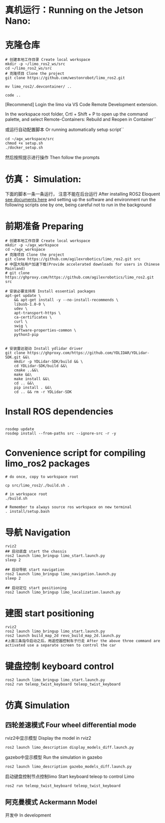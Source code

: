 # 真机运行：Running on the Jetson Nano:
# 克隆仓库
```shell
# 创建本地工作目录 Create local workspace
mkdir -p ~/limo_ros2_ws/src
cd ~/limo_ros2_ws/src
# 克隆项目 Clone the project
git clone https://github.com/westonrobot/limo_ros2.git

mv limo_ros2/.devcontainer/ ..

code ..
```
[Recommend] Login the limo via VS Code Remote Development extension. 

In the workspace root folder, Crtl + Shift + P to open up the command palette, and select Remote-Containers: Rebuild and Reopen in Container``

或运行自动配置脚本 Or running automatically setup script``

```shell
cd ~/agx_workspace/src
chmod +x setup.sh
./docker_setup.sh
```
然后按照提示进行操作 Then follow the prompts

# 仿真： Simulation:
下面的脚本一条一条运行， 注意不能在后台运行  After installing ROS2 Eloquent [see documents here](docs/README.md) and setting up the software and environment run the following scripts one by one, being careful not to run in the background

# 前期准备 Preparing
```shell
# 创建本地工作目录 Create local workspace
mkdir -p ~/agx_workspace
cd ~/agx_workspace
# 克隆项目 Clone the project
git clone https://github.com/agilexrobotics/limo_ros2.git src
# 中国大陆用户加速下载(Provide accelerated downloads for users in Chinese Mainland) 
# git clone https://ghproxy.com/https://github.com/agilexrobotics/limo_ros2.git src

# 安装必要支持库 Install essential packages
apt-get update \
    && apt-get install -y --no-install-recommends \	
    libusb-1.0-0 \
    udev \
    apt-transport-https \
    ca-certificates \
    curl \
    swig \
    software-properties-common \
    python3-pip


# 安装雷达驱动 Install ydlidar driver
git clone https://ghproxy.com/https://github.com/YDLIDAR/YDLidar-SDK.git &&\
    mkdir -p YDLidar-SDK/build && \
    cd YDLidar-SDK/build &&\
    cmake ..&&\
    make &&\
    make install &&\
    cd .. &&\
    pip install . &&\
    cd .. && rm -r YDLidar-SDK 

```

# Install ROS dependencies
```shell

rosdep update
rosdep install --from-paths src --ignore-src -r -y

```

# Convenience script for compiling limo_ros2 packages
```
# do once, copy to workspace root

cp src/limo_ros2/./build.sh . 

# in workspace root
./build.sh

# Remember to always source ros workspace on new terminal
. install/setup.bash

```

# 导航 Navigation

```shell
rviz2
## 启动底盘 start the chassis
ros2 launch limo_bringup limo_start.launch.py
sleep 2

## 启动导航 start navigation
ros2 launch limo_bringup limo_navigation.launch.py
sleep 2

## 启动定位 start positioning
ros2 launch limo_bringup limo_localization.launch.py
```

# 建图 start positioning

```shell
rviz2
ros2 launch limo_bringup limo_start.launch.py
ros2 launch build_map_2d revo_build_map_2d.launch.py
#上面三条指令启动之后，用遥控器控制车子行走 After the above three command are activated use a separate screen to control the car
```


# 键盘控制 keyboard control

```shell
ros2 launch limo_bringup limo_start.launch.py
ros2 run teleop_twist_keyboard teleop_twist_keyboard
```

# 仿真 Simulation

## 四轮差速模式  Four wheel differential mode

rviz2中显示模型  Display the model in rviz2

```
ros2 launch limo_description display_models_diff.launch.py 
```

gazebo中显示模型 Run the simulation in gazebo

```
ros2 launch limo_description gazebo_models_diff.launch.py 
```

启动键盘控制节点控制limo Start keyboard teleop to control Limo

```
ros2 run teleop_twist_keyboard teleop_twist_keyboard
```

## 阿克曼模式  Ackermann Model

开发中  In development





